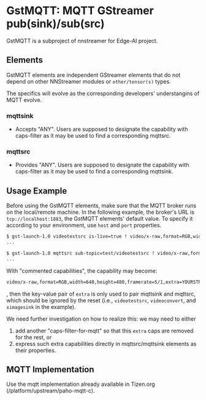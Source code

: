 # GstMQTT: MQTT GStreamer pub(sink)/sub(src)

GstMQTT is a subproject of nnstreamer for Edge-AI project.

## Elements

GstMQTT elements are independent GStreamer elements that do not depend on other NNStreamer modules or ```other/tensor(s)``` types.

The specifics will evolve as the corresponding developers' understangins of MQTT evolve.

### mqttsink

- Accepts "ANY". Users are supposed to designate the capability with caps-filter as it may be used to find a corresponding mqttsrc.

### mqttsrc

- Provides "ANY". Users are supposed to designate the capability with caps-filter as it may be used to find a corresponding mqttsink.

## Usage Example

Before using the GstMQTT elements, make sure that the MQTT broker runs on the local/remote machine.
In the following example, the broker's URL is ```tcp://localhost:1883```, the GstMQTT elements' default value.
To specify it according to your environment, use ```host``` and ```port``` properties.

```bash
$ gst-launch-1.0 videotestsrc is-live=true ! video/x-raw,format=RGB,width=640,height=480,framerate=5/1 ! mqttsink pub-topic=test/videotestsrc
...
```

```bash
$ gst-launch-1.0 mqttsrc sub-topic=test/videotestsrc ! video/x-raw,format=RGB,width=640,height=480,framerate=5/1 ! videoconvert ! ximagesink
...
```

With "commented capabilities", the capability may become:

```bash
video/x-raw,format=RGB,width=640,height=480,framerate=5/1,extra=YOURSTRINGMESSAGEFOREDGEAICAPS
```

, then the key-value pair of ```extra``` is only used to pair mqttsink and mqttsrc, which should be ignored by the reset (i.e., ```videotestsrc```, ```videoconvert```, and ```ximagesink``` in the example).

We need further investigation on how to realize this: we may need to either

1. add another "caps-filter-for-mqtt" so that this ```extra``` caps are removed for the rest, or
2. express such extra capabilities directly in mqttsrc/mqttsink elements as their properties.

## MQTT Implementation

Use the mqtt implementation already available in Tizen.org (/platform/upstream/paho-mqtt-c).
